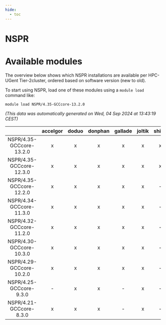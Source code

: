 ```yaml
---
hide:
  - toc
---
```


NSPR
====

# Available modules


The overview below shows which NSPR installations are available per HPC-UGent Tier-2cluster, ordered based on software version (new to old).

To start using NSPR, load one of these modules using a `module load` command like:

```shell
module load NSPR/4.35-GCCcore-13.2.0
```

*(This data was automatically generated on Wed, 04 Sep 2024 at 13:43:19 CEST)*  

| |accelgor|doduo|donphan|gallade|joltik|shinx|skitty|
| :---: | :---: | :---: | :---: | :---: | :---: | :---: | :---: |
|NSPR/4.35-GCCcore-13.2.0|x|x|x|x|x|x|x|
|NSPR/4.35-GCCcore-12.3.0|x|x|x|x|x|x|x|
|NSPR/4.35-GCCcore-12.2.0|x|x|x|x|x|-|x|
|NSPR/4.34-GCCcore-11.3.0|x|x|x|x|x|-|x|
|NSPR/4.32-GCCcore-11.2.0|x|x|x|x|x|-|x|
|NSPR/4.30-GCCcore-10.3.0|x|x|x|x|x|-|x|
|NSPR/4.29-GCCcore-10.2.0|x|x|x|x|x|-|x|
|NSPR/4.25-GCCcore-9.3.0|-|x|x|-|x|-|x|
|NSPR/4.21-GCCcore-8.3.0|x|x|x|-|x|-|x|
